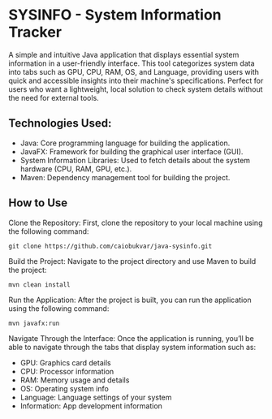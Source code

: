 <h1>SYSINFO - System Information Tracker</h1>
<p>A simple and intuitive Java application that displays essential system information in a user-friendly interface. This tool categorizes system data into tabs such as GPU, CPU, RAM, OS, and Language, providing users with quick and accessible insights into their machine's specifications. Perfect for users who want a lightweight, local solution to check system details without the need for external tools.</p>

<h2>Technologies Used:</h2>
<ul>
  <li>Java: Core programming language for building the application.</li>
  <li>JavaFX: Framework for building the graphical user interface (GUI).</li>
  <li>System Information Libraries: Used to fetch details about the system hardware (CPU, RAM, GPU, etc.).</li>
  <li>Maven: Dependency management tool for building the project.</li>
</ul>

<h2>How to Use</h2>
Clone the Repository: First, clone the repository to your local machine using the following command:

```
git clone https://github.com/caiobukvar/java-sysinfo.git
```
Build the Project: Navigate to the project directory and use Maven to build the project:

```
mvn clean install
```
Run the Application: After the project is built, you can run the application using the following command:

```
mvn javafx:run
```
Navigate Through the Interface: Once the application is running, you’ll be able to navigate through the tabs that display system information such as:
<ul>
  <li>GPU: Graphics card details</li>
  <li>CPU: Processor information</li>
  <li>RAM: Memory usage and details</li>
  <li>OS: Operating system info</li>
  <li>Language: Language settings of your system</li>
  <li>Information: App development information</li>
</ul>








